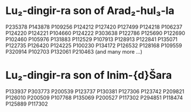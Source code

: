 # Lu₂-dingir-ra son of Arad₂-hul₃-la
P235378
P143878
P109256
P124212
P127420
P127499
P124218
P106237
P124220
P124221
P104660
P124222
P303638
P122786
P125690
P122690
P102460
P105976
P131883
P112529
P107913
P128913
P122841
P135071
P122735
P126420
P124225
P100230
P134172
P126532
P128168
P109559
P320914
P102703
P132061
P210463
(and many more ...)
# Lu₂-dingir-ra son of Inim-{d}Šara
P133937
P303773
P200539
P123737
P130381
P127306
P123742
P209821
P126010
P200509
P107768
P135069
P200527
P117302
P294851
P118474
P125889
P117302
